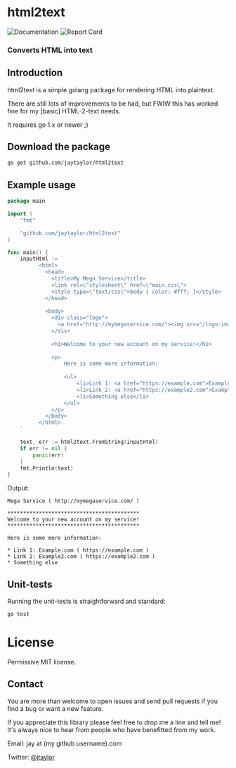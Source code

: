 # html2text

![Documentation](https://godoc.org/github.com/jaytaylor/html2text?status.svg) ![Report Card](https://goreportcard.com/badge/jaytaylor/html2text)

### Converts HTML into text


## Introduction

html2text is a simple golang package for rendering HTML into plaintext.

There are still lots of improvements to be had, but FWIW this has worked fine for my [basic] HTML-2-text needs.

It requires go 1.x or newer ;)


## Download the package

```bash
go get github.com/jaytaylor/html2text
```

## Example usage

```go
package main

import (
	"fmt"

	"github.com/jaytaylor/html2text"
)

func main() {
	inputHtml := `
          <html>
            <head>
              <title>My Mega Service</title>
              <link rel=\"stylesheet\" href=\"main.css\">
              <style type=\"text/css\">body { color: #fff; }</style>
            </head>
        
            <body>
              <div class="logo">
                <a href="http://mymegaservice.com/"><img src="/logo-image.jpg" alt="Mega Service"/></a>
              </div>
        
              <h1>Welcome to your new account on my service!</h1>
        
              <p>
                  Here is some more information:
        
                  <ul>
                      <li>Link 1: <a href="https://example.com">Example.com</a></li>
                      <li>Link 2: <a href="https://example2.com">Example2.com</a></li>
                      <li>Something else</li>
                  </ul>
              </p>
            </body>
          </html>
	`

	text, err := html2text.FromString(inputHtml)
	if err != nil {
		panic(err)
	}
	fmt.Println(text)
}
```

Output:
```
Mega Service ( http://mymegaservice.com/ )

******************************************
Welcome to your new account on my service!
******************************************

Here is some more information:

* Link 1: Example.com ( https://example.com )
* Link 2: Example2.com ( https://example2.com )
* Something else
```


## Unit-tests

Running the unit-tests is straightforward and standard:

```bash
go test
```


# License

Permissive MIT license.


## Contact

You are more than welcome to open issues and send pull requests if you find a bug or want a new feature.

If you appreciate this library please feel free to drop me a line and tell me!  It's always nice to hear from people who have benefitted from my work.

Email: jay at (my github username).com

Twitter: [@jtaylor](https://twitter.com/jtaylor)

